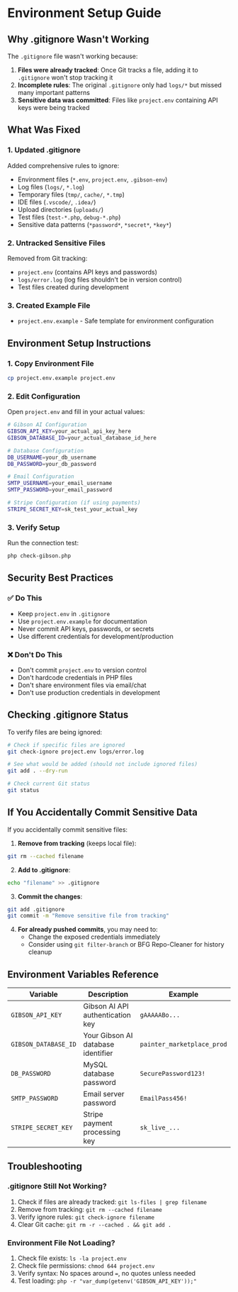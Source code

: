# Environment Setup Guide

## Why .gitignore Wasn't Working

The `.gitignore` file wasn't working because:

1. **Files were already tracked**: Once Git tracks a file, adding it to `.gitignore` won't stop tracking it
2. **Incomplete rules**: The original `.gitignore` only had `logs/*` but missed many important patterns
3. **Sensitive data was committed**: Files like `project.env` containing API keys were being tracked

## What Was Fixed

### 1. Updated .gitignore
Added comprehensive rules to ignore:
- Environment files (`*.env`, `project.env`, `.gibson-env`)
- Log files (`logs/`, `*.log`)
- Temporary files (`tmp/`, `cache/`, `*.tmp`)
- IDE files (`.vscode/`, `.idea/`)
- Upload directories (`uploads/`)
- Test files (`test-*.php`, `debug-*.php`)
- Sensitive data patterns (`*password*`, `*secret*`, `*key*`)

### 2. Untracked Sensitive Files
Removed from Git tracking:
- `project.env` (contains API keys and passwords)
- `logs/error.log` (log files shouldn't be in version control)
- Test files created during development

### 3. Created Example File
- `project.env.example` - Safe template for environment configuration

## Environment Setup Instructions

### 1. Copy Environment File
```bash
cp project.env.example project.env
```

### 2. Edit Configuration
Open `project.env` and fill in your actual values:
```bash
# Gibson AI Configuration
GIBSON_API_KEY=your_actual_api_key_here
GIBSON_DATABASE_ID=your_actual_database_id_here

# Database Configuration
DB_USERNAME=your_db_username
DB_PASSWORD=your_db_password

# Email Configuration
SMTP_USERNAME=your_email_username
SMTP_PASSWORD=your_email_password

# Stripe Configuration (if using payments)
STRIPE_SECRET_KEY=sk_test_your_actual_key
```

### 3. Verify Setup
Run the connection test:
```bash
php check-gibson.php
```

## Security Best Practices

### ✅ Do This
- Keep `project.env` in `.gitignore`
- Use `project.env.example` for documentation
- Never commit API keys, passwords, or secrets
- Use different credentials for development/production

### ❌ Don't Do This
- Don't commit `project.env` to version control
- Don't hardcode credentials in PHP files
- Don't share environment files via email/chat
- Don't use production credentials in development

## Checking .gitignore Status

To verify files are being ignored:
```bash
# Check if specific files are ignored
git check-ignore project.env logs/error.log

# See what would be added (should not include ignored files)
git add . --dry-run

# Check current Git status
git status
```

## If You Accidentally Commit Sensitive Data

If you accidentally commit sensitive files:

1. **Remove from tracking** (keeps local file):
```bash
git rm --cached filename
```

2. **Add to .gitignore**:
```bash
echo "filename" >> .gitignore
```

3. **Commit the changes**:
```bash
git add .gitignore
git commit -m "Remove sensitive file from tracking"
```

4. **For already pushed commits**, you may need to:
   - Change the exposed credentials immediately
   - Consider using `git filter-branch` or BFG Repo-Cleaner for history cleanup

## Environment Variables Reference

| Variable | Description | Example |
|----------|-------------|---------|
| `GIBSON_API_KEY` | Gibson AI API authentication key | `gAAAAABo...` |
| `GIBSON_DATABASE_ID` | Your Gibson AI database identifier | `painter_marketplace_prod` |
| `DB_PASSWORD` | MySQL database password | `SecurePassword123!` |
| `SMTP_PASSWORD` | Email server password | `EmailPass456!` |
| `STRIPE_SECRET_KEY` | Stripe payment processing key | `sk_live_...` |

## Troubleshooting

### .gitignore Still Not Working?
1. Check if files are already tracked: `git ls-files | grep filename`
2. Remove from tracking: `git rm --cached filename`
3. Verify ignore rules: `git check-ignore filename`
4. Clear Git cache: `git rm -r --cached . && git add .`

### Environment File Not Loading?
1. Check file exists: `ls -la project.env`
2. Check file permissions: `chmod 644 project.env`
3. Verify syntax: No spaces around `=`, no quotes unless needed
4. Test loading: `php -r "var_dump(getenv('GIBSON_API_KEY'));"`
